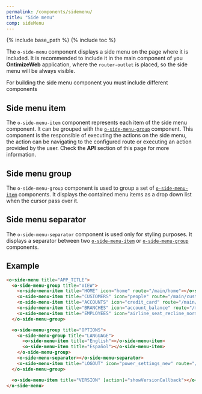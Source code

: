 ```yaml
---
permalink: /components/sidemenu/
title: "Side menu"
comp: sideMenu
---
```


{% include base_path %}
{% include toc %}

The `o-side-menu` component displays a side menu on the page where it is included. It is recommended to include it in the main component of you **OntimizeWeb** application, where the `router-outlet` is placed, so the side menu will be always visible.

For building the side menu component you must include different components

## Side menu item

The `o-side-menu-item` component represents each item of the side menu component. It can be grouped with the [`o-side-menu-group`](#side-menu-group) component. This component is the responsible of executing the actions on the side menu, the action can be navigating to the configured route or executing an action provided by the user. Check the **API** section of this page for more information.

## Side menu group

The `o-side-menu-group` component is used to group a set of [`o-side-menu-item`](#side-menu-item) components. It displays the contained menu items as a drop down list when the cursor pass over it.

## Side menu separator

The `o-side-menu-separator` component is used only for styling purposes. It displays a separator between two [`o-side-menu-item`](#side-menu-item) or [`o-side-menu-group`](#side-menu-group) components.

## Example

```html
<o-side-menu title="APP_TITLE">
  <o-side-menu-group title="VIEW">
    <o-side-menu-item title="HOME" icon="home" route="/main/home"></o-side-menu-item>
    <o-side-menu-item title="CUSTOMERS" icon="people" route="/main/customers"></o-side-menu-item>
    <o-side-menu-item title="ACCOUNTS" icon="credit_card" route="/main/accounts"></o-side-menu-item>
    <o-side-menu-item title="BRANCHES" icon="account_balance" route="/main/branches"></o-side-menu-item>
    <o-side-menu-item title="EMPLOYEES" icon="airline_seat_recline_normal" route="/main/employees"></o-side-menu-item>
  </o-side-menu-group>

  <o-side-menu-group title="OPTIONS">
    <o-side-menu-group title="LANGUAGE">
      <o-side-menu-item title="English"></o-side-menu-item>
      <o-side-menu-item title="Español"></o-side-menu-item>
    </o-side-menu-group>
    <o-side-menu-separator></o-side-menu-separator>
    <o-side-menu-item title="LOGOUT" icon="power_settings_new" route="/login" confirm="MESSAGES.CONFIRM_LOGOUT"></o-side-menu-item>
  </o-side-menu-group>

  <o-side-menu-item title="VERSION" [action]="showVersionCallback"></o-side-menu-item>
</o-side-menu>
```

<!-- ![Side menu component]({{ "/images/components/menu/o-bar-menu.png" | absolute_url }}) -->
